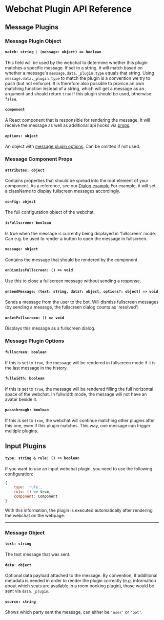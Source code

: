 # Webchat Plugin API Reference

## Message Plugins

### Message Plugin Object
#### `match: string | (message: object) => boolean`
This field will be used by the webchat to determine whether this plugin matches a specific message.
If set to a string, it will match based on whether a message's `message.data._plugin.type` equals that string.
Using `message.data._plugin.type` to match the plugin is a convention we try to push (but not enforce).
It is therefore also possible to provice an own matching function instead of a string, which will get a message as an argument and should return `true` if this plugin should be used, otherwise `false`.

#### `component`
A React component that is responsible for rendering the message.
It will receive the message as well as additional api hooks via [props](#message-component-props).

#### `options: object`
An object with [message plugin options](#message-plugin-options).
Can be omitted if not used.


### Message Component Props
#### `attributes: object`
Contains properties that should be spread into the root element of your component.
As a reference, see our [Dialog example](./examples.md#dialog)
For example, it will set a className to display fullscreen messages accordingly.

#### `config: object`
The full configuration object of the webchat.

#### `isFullscreen: boolean`
Is true when the message is currently being displayed in 'fullscreen' mode.
Can e.g. be used to render a button to open the message in fullscreen.

#### `message: object`
Contains the message that should be rendered by the component.

#### `onDismissFullscreen: () => void`
Use this to close a fullscreen message without sending a response.

#### `onSendMessage: (text: string, data?: object, options?: object) => void`
Sends a message from the user to the bot.
Will dismiss fullscreen messages (by sending a message, the fullscreen dialog counts as 'resolved')

#### `onSetFullscreen: () => void`
Displays this message as a fullscreen dialog.


### Message Plugin Options
#### `fullscreen: boolean`
If this is set to `true`, the message will be rendered in fullscreen mode if it is the last message in the history. 

#### `fullwidth: boolean`
If this is set to `true`, the message will be rendered filling the full horizontal space of the webchat.
In fullwidth mode, the message will not have an avatar beside it.

#### `passthrough: boolean`
If this is set to `true`, the webchat will continue matching other plugins after this one, even if this plugin matches. 
This way, one message can trigger multiple plugins.

## Input Plugins

#### `type: string & rule: () => boolean`
If you want to use an input webchat plugin, you need to use the following configuration:
```jsx
{
    type: 'rule',
    rule: () => true,
    component: Component
}
```
With this information, the plugin is executed automatically after rendering the webchat on the webpage. 

---


### Message Object
#### `text: string`
The text message that was sent.

#### `data: object`
Optional data payload attached to the message.
By convention, if additional metadata is needed in order to render the plugin correctly (e.g. information about which seats are available in a room booking plugin), those would be sent via `data._plugin`.

#### `source: string`
Shows which party sent the message, can either be `'user'` or `'bot'`.
